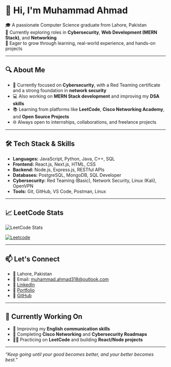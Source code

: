 # 👋 Hi, I'm Muhammad Ahmad

🎓 A passionate Computer Science graduate from Lahore, Pakistan  
💼 Currently exploring roles in **Cybersecurity**, **Web Development (MERN Stack)**, and **Networking**  
🚀 Eager to grow through learning, real-world experience, and hands-on projects

---

## 🔍 About Me

- 🎯 Currently focused on **Cybersecurity**, with a Red Teaming certificate and a strong foundation in **network security**
- 💻 Also working on **MERN Stack development** and improving my **DSA skills**
- 📚 Learning from platforms like **LeetCode**, **Cisco Networking Academy**, and **Open Source Projects**
- 🌐 Always open to internships, collaborations, and freelance projects

---

## 🛠️ Tech Stack & Skills

- **Languages:** JavaScript, Python, Java, C++, SQL
- **Frontend:** React.js, Next.js, HTML, CSS
- **Backend:** Node.js, Express.js, RESTful APIs
- **Databases:** PostgreSQL, MongoDB, SQL Developer
- **Cybersecurity:** Red Teaming (Basic), Network Security, Linux (Kali), OpenVPN
- **Tools:** Git, GitHub, VS Code, Postman, Linux

---

## 📈 LeetCode Stats

![LeetCode Stats](https://leetcard.jacoblin.cool/muhammadahmad318?theme=dark&font=baloo&extension=activity)

[![Leetcode](https://img.shields.io/badge/Leetcode-Profile-orange?style=flat&logo=Leetcode&logoColor=white)](https://leetcode.com/muhammadahmad318/)

---

## 📫 Let's Connect

- 📍 Lahore, Pakistan  
- 📧 Email: [muhammad.ahmad318@outlook.com](mailto:muhammad.ahmad318@outlook.com)  
- 🔗 [LinkedIn](https://www.linkedin.com/in/muhammad-ahmad318)  
- 💼 [Portfolio](https://muhammadahmad318.github.io/portfolio/)  
- 🐙 [GitHub](https://github.com/muhammadahmad318)

---

## 📌 Currently Working On

- 🎯 Improving my **English communication skills**
- 🧠 Completing **Cisco Networking** and **Cybersecurity Roadmaps**
- 👨‍💻 Practicing on **LeetCode** and building **React/Node projects**

---

_“Keep going until your good becomes better, and your better becomes best.”_

